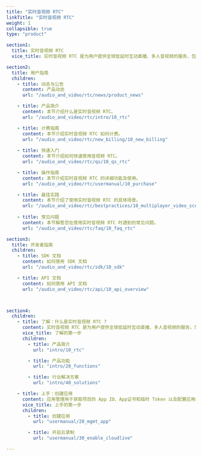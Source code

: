```yaml
---
title: "实时音视频 RTC"
linkTitle: "实时音视频 RTC"
weight: 1
collapsible: true
type: "product"

section1:
  title: 实时音视频 RTC
  vice_title: 实时音视频 RTC 是为用户提供全球低延时互动直播、多人音视频的服务，包含低延时直播、屏幕共享、基础美颜、水印、实时录屏、自定义视频源等功能，支持用户快速搭建在线会议、互动课堂、语音电台、互动连麦等服务场景。

section2:
  title: 用户指南
  children:
    - title: 动态与公告
      content: 产品动态
      url: "/audio_and_video/rtc/news/product_news"

    - title: 产品简介
      content: 本节介绍什么是实时音视频 RTC。
      url: "/audio_and_video/rtc/intro/10_rtc"

    - title: 计费指南
      content: 本节介绍实时音视频 RTC 如何计费。
      url: "/audio_and_video/rtc/new_billing/10_new_billing"  
  
    - title: 快速入门
      content: 本节介绍如何快速使用音视频 RTC。
      url: "/audio_and_video/rtc/qs/10_qs_rtc"

    - title: 操作指南
      content: 本节介绍实时音视频 RTC 的详细功能及使用。
      url: "/audio_and_video/rtc/usermanual/10_purchase"

    - title: 最佳实践
      content: 本节介绍了使用实时音视频 RTC 的具体场景。
      url: "/audio_and_video/rtc/bestpractices/10_multiplayer_video_scene"
    
    - title: 常见问题
      content: 本节解答您在使用实时音视频 RTC 时遇到的常见问题。
      url: "/audio_and_video/rtc/faq/10_faq_rtc"

section3:
  title: 开发者指南
  children:
    - title: SDK 文档
      content: 如何使用 SDK 文档
      url: "/audio_and_video/rtc/sdk/10_sdk"

    - title: API 文档
      content: 如何使用 API 文档
      url: "/audio_and_video/rtc/api/10_api_overview"



section4:
  children:
    - title: 了解：什么是实时音视频 RTC ?
      content: 实时音视频 RTC 是为用户提供全球低延时互动直播、多人音视频的服务，包含低延时直播、屏幕共享、基础美颜、水印、实时录屏、自定义视频源等功能，支持用户快速搭建在线会议、互动课堂、语音电台、互动连麦等服务场景。
      vice_title: 了解的第一步
      children:
        - title: 产品简介
          url: "intro/10_rtc"

        - title: 产品功能
          url: "intro/20_functions"

        - title: 行业解决方案
          url: "intro/40_solutions"

    - title: 上手：创建应用
      content: 应用管理用于获取项目的 App ID、App证书和临时 Token 以及配置应用的其他参数，以便开启 RTC 服务。
      vice_title: 上手的第一步
      children:
        - title: 创建应用
          url: "usermanual/20_mgmt_app"

        - title: 开启云录制
          url: "usermanual/30_enable_cloudlive"

---
```





<!-- type: "product" 这个参数表明这是一个产品index页面 -->
<!-- section1 为产品index页面 主标题 副标题 video  video_img为视频图片  -->
<!-- section2 为产品index页面 第一个大块的用户文档配置  -->
<!-- section3 为产品index页面 第二个大块的开发者文档配置  -->
<!-- section4 为产品index页面 第三个大块的学习路径配置  -->